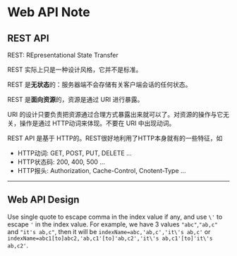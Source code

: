# Web API Note

## REST API

REST: REpresentational State Transfer

REST 实际上只是一种设计风格，它并不是标准。

REST 是**无状态**的：服务器端不会存储有关客户端会话的任何状态。

REST 是**面向资源**的，资源是通过 URI 进行暴露。

URI 的设计只要负责把资源通过合理方式暴露出来就可以了。对资源的操作与它无关，操作是通过 HTTP动词来体现。不要在 URI 中出现动词。

REST API 是基于 HTTP的。REST很好地利用了HTTP本身就有的一些特征，如

- HTTP动词: GET, POST, PUT, DELETE ...
- HTTP状态码: 200, 400, 500 ...
- HTTP报头: Authorization, Cache-Control, Cnotent-Type ...

---

## Web API Design

Use single quote to escape comma in the index value if any, and use `\'` to escape `'` in the index value.  For example, we have 3 values `"abc"`,`"ab,c"` and `"it's ab,c"`, then it will be `indexName=abc,'ab,c','it\'s ab,c'` or `indexName=abc1[to]abc2,'ab,c1'[to]'ab,c2','it\'s ab,c1'[to]'it\'s ab,c2'`.
